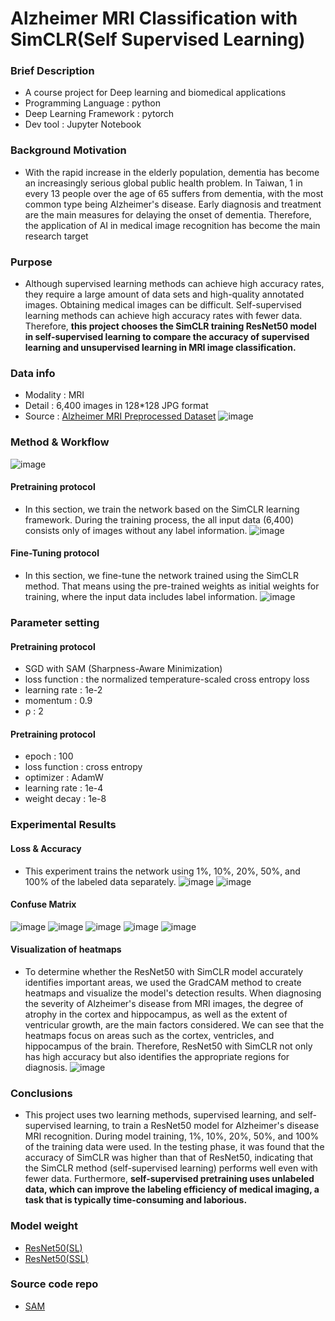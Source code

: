 # Alzheimer MRI Classification with SimCLR(Self Supervised Learning)
### Brief Description
- A course project for Deep learning and biomedical applications
- Programming Language : python
- Deep Learning Framework : pytorch
- Dev tool : Jupyter Notebook
### Background Motivation
- With the rapid increase in the elderly population, dementia has become an increasingly serious global public health problem. In Taiwan, 1 in every 13 people over the age of 65 suffers from dementia, with the most common type being Alzheimer's disease. Early diagnosis and treatment are the main measures for delaying the onset of dementia. Therefore, the application of AI in medical image recognition has become the main research target

### Purpose
- Although supervised learning methods can achieve high accuracy rates, they require a large amount of data sets and high-quality annotated images. Obtaining medical images can be difficult. Self-supervised learning methods can achieve high accuracy rates with fewer data. Therefore, **this project chooses the SimCLR training ResNet50 model in self-supervised learning to compare the accuracy of supervised learning and unsupervised learning in MRI image classification.**

### Data info
- Modality : MRI
- Detail :  6,400 images in 128*128 JPG format
- Source : [Alzheimer MRI Preprocessed Dataset](https://www.kaggle.com/datasets/sachinkumar413/alzheimer-mri-dataset)
![image](https://github.com/KartaYu/Alzheimer-MRI-Classification-with-Self-Supervised-Learning-/blob/main/pic/Data%20info.png)


### Method & Workflow
![image](https://github.com/KartaYu/Alzheimer-MRI-Classification-with-Self-Supervised-Learning-/blob/main/pic/Method%20%26%20Workflow.png)

#### Pretraining protocol
- In this section, we train the network based on the SimCLR learning framework. During the training process, the all input data (6,400) consists only of images without any label information.
![image](https://github.com/KartaYu/Alzheimer-MRI-Classification-with-Self-Supervised-Learning-/blob/main/pic/Pretraining%20protocol.png)

#### Fine-Tuning protocol 
- In this section, we fine-tune the network trained using the SimCLR method. That means using the pre-trained weights as initial weights for training, where the input data includes label information.
![image](https://github.com/KartaYu/Alzheimer-MRI-Classification-with-Self-Supervised-Learning-/blob/main/pic/Fine-Tuning%20protocol.png)

### Parameter setting
#### Pretraining protocol
- SGD with SAM (Sharpness-Aware Minimization)
- loss function : the normalized temperature-scaled cross entropy loss
- learning rate : 1e-2
- momentum : 0.9
- ρ : 2

#### Pretraining protocol
- epoch : 100
- loss function : cross entropy
- optimizer : AdamW
- learning rate : 1e-4
- weight decay : 1e-8

### Experimental Results
#### Loss & Accuracy
- This experiment trains the network using 1%, 10%, 20%, 50%, and 100% of the labeled data separately.
![image](https://github.com/KartaYu/Alzheimer-MRI-Classification-with-Self-Supervised-Learning-/blob/main/pic/Loss%20and%20Accuracy.png)
![image](https://github.com/KartaYu/Alzheimer-MRI-Classification-with-Self-Supervised-Learning-/blob/main/pic/Loss%20and%20Accuracy%20line%20plot.png)
#### Confuse Matrix
![image](https://github.com/KartaYu/Alzheimer-MRI-Classification-with-Self-Supervised-Learning-/blob/main/pic/confuse%20matrix%201%25.png)
![image](https://github.com/KartaYu/Alzheimer-MRI-Classification-with-Self-Supervised-Learning-/blob/main/pic/confuse%20matrix%2010%25.png)
![image](https://github.com/KartaYu/Alzheimer-MRI-Classification-with-Self-Supervised-Learning-/blob/main/pic/confuse%20matrix%2020%25.png)
![image](https://github.com/KartaYu/Alzheimer-MRI-Classification-with-Self-Supervised-Learning-/blob/main/pic/confuse%20matrix%2050%25.png)
![image](https://github.com/KartaYu/Alzheimer-MRI-Classification-with-Self-Supervised-Learning-/blob/main/pic/confuse%20matrix%20100%25.png)
#### Visualization of heatmaps
- To determine whether the ResNet50 with SimCLR model accurately identifies important areas, we used the GradCAM method to create heatmaps and visualize the model's detection results. When diagnosing the severity of Alzheimer's disease from MRI images, the degree of atrophy in the cortex and hippocampus, as well as the extent of ventricular growth, are the main factors considered. We can see that the heatmaps focus on areas such as the cortex, ventricles, and hippocampus of the brain. Therefore, ResNet50 with SimCLR not only has high accuracy but also identifies the appropriate regions for diagnosis.
![image](https://github.com/KartaYu/Alzheimer-MRI-Classification-with-Self-Supervised-Learning-/blob/main/pic/Visualization%20of%20heatmaps%20of%20ResNet50%20with%20SimCLR.png)

### Conclusions
- This project uses two learning methods, supervised learning, and self-supervised learning, to train a ResNet50 model for Alzheimer's disease MRI recognition. During model training, 1%, 10%, 20%, 50%, and 100% of the training data were used. In the testing phase, it was found that the accuracy of SimCLR was higher than that of ResNet50, indicating that the SimCLR method (self-supervised learning) performs well even with fewer data. Furthermore, **self-supervised pretraining uses unlabeled data, which can improve the labeling efficiency of medical imaging, a task that is typically time-consuming and laborious.**
### Model weight 
- [ResNet50(SL)](https://tinyurl.com/ymjx39n7)
- [ResNet50(SSL)](https://tinyurl.com/mtvkppwr)
### Source code repo
- [SAM](https://github.com/davda54/sam)
